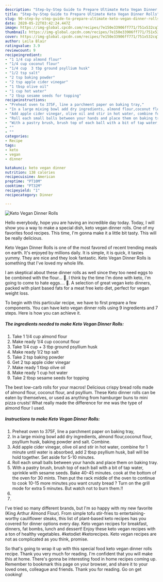 ```yaml
---
description: "Step-by-Step Guide to Prepare Ultimate Keto Vegan Dinner Rolls"
title: "Step-by-Step Guide to Prepare Ultimate Keto Vegan Dinner Rolls"
slug: 90-step-by-step-guide-to-prepare-ultimate-keto-vegan-dinner-rolls
date: 2020-05-22T03:42:24.447Z
image: https://img-global.cpcdn.com/recipes/7e150e33906ff771/751x532cq70/keto-vegan-dinner-rolls-recipe-main-photo.jpg
thumbnail: https://img-global.cpcdn.com/recipes/7e150e33906ff771/751x532cq70/keto-vegan-dinner-rolls-recipe-main-photo.jpg
cover: https://img-global.cpcdn.com/recipes/7e150e33906ff771/751x532cq70/keto-vegan-dinner-rolls-recipe-main-photo.jpg
author: Leila Blair
ratingvalue: 3.9
reviewcount: 9
recipeingredient:
- "1 1/4 cup almond flour"
- "1/4 cup coconut flour"
- "1/4 cup  3 tbp ground psyllium husk"
- "1/2 tsp salt"
- "2 tsp baking powder"
- "2 tsp apple cider vinegar"
- "1 tbsp olive oil"
- "1 cup hot water"
- "2 tbsp sesame seeds for topping"
recipeinstructions:
- "Preheat oven to 375F, line a parchment paper on baking tray,"
- "In a large mixing bowl add dry ingredients, almond flour,coconut flour, psyllium husk, baking powder and salt. Combine."
- "Add apple cider vinegar, olive oil and stir in hot water, combine for 1 minute until water is absorbed, add 2 tbsp psyllium husk, ball will be hold together. Set aside for 5-10 minutes."
- "Roll each small balls between your hands and place them on baking tray."
- "With a pastry brush, brush top of each ball with a bit of tap water, sprinkle with sesame seeds. Bake 40-45 minutes. cook at the bottom of the oven for 30 mints. Then put the rack middle of the oven to continue to cook 10-15 more minutes.you want crusty bread ? Turn on the grill mode for extra 5 minutes. But watch not to burn them.!!"
- ""
- ""
categories:
- Recipe
tags:
- keto
- vegan
- dinner

katakunci: keto vegan dinner 
nutrition: 138 calories
recipecuisine: American
preptime: "PT10M"
cooktime: "PT32M"
recipeyield: "1"
recipecategory: Dinner

---
```



![Keto Vegan Dinner Rolls](https://img-global.cpcdn.com/recipes/7e150e33906ff771/751x532cq70/keto-vegan-dinner-rolls-recipe-main-photo.jpg)

Hello everybody, hope you are having an incredible day today. Today, I will show you a way to make a special dish, keto vegan dinner rolls. One of my favorites food recipes. This time, I'm gonna make it a little bit tasty. This will be really delicious.

Keto Vegan Dinner Rolls is one of the most favored of recent trending meals on earth. It's enjoyed by millions daily. It is simple, it is quick, it tastes yummy. They are nice and they look fantastic. Keto Vegan Dinner Rolls is something that I've loved my whole life.

I am skeptical about these dinner rolls as well since they too need eggs to be combined with the flour… 🙁. I think by the time I&#39;m done with keto, i&#39;m going to come to hate eggs…. 🙁. A selection of great vegan keto dinners, packed with plant based fats for a meat free keto diet, perfect for vegan weight loss.


To begin with this particular recipe, we have to first prepare a few components. You can have keto vegan dinner rolls using 9 ingredients and 7 steps. Here is how you can achieve it.

<!--inarticleads1-->

##### The ingredients needed to make Keto Vegan Dinner Rolls:

1. Take 1 1/4 cup almond flour
1. Make ready 1/4 cup coconut flour
1. Take 1/4 cup + 3 tbp ground psyllium husk
1. Make ready 1/2 tsp salt
1. Take 2 tsp baking powder
1. Get 2 tsp apple cider vinegar
1. Make ready 1 tbsp olive oil
1. Make ready 1 cup hot water
1. Take 2 tbsp sesame seeds for topping


The best low-carb rolls for your macros! Delicious crispy bread rolls made of almond flour, coconut flour, and psyllium. These Keto dinner rolls can be eaten by themselves, or used as anything from hamburger buns to mini pizza crusts! What really made the difference for me was the type of almond flour I used. 

<!--inarticleads2-->

##### Instructions to make Keto Vegan Dinner Rolls:

1. Preheat oven to 375F, line a parchment paper on baking tray,
1. In a large mixing bowl add dry ingredients, almond flour,coconut flour, psyllium husk, baking powder and salt. Combine.
1. Add apple cider vinegar, olive oil and stir in hot water, combine for 1 minute until water is absorbed, add 2 tbsp psyllium husk, ball will be hold together. Set aside for 5-10 minutes.
1. Roll each small balls between your hands and place them on baking tray.
1. With a pastry brush, brush top of each ball with a bit of tap water, sprinkle with sesame seeds. Bake 40-45 minutes. cook at the bottom of the oven for 30 mints. Then put the rack middle of the oven to continue to cook 10-15 more minutes.you want crusty bread ? Turn on the grill mode for extra 5 minutes. But watch not to burn them.!!
1. 
1. 


I&#39;ve tried so many different brands, but I&#39;m so happy with my new favorite (King Arthur Almond Flour). From simple tofu stir-fries to entertaining-worthy cauliflower steaks, this list of plant-based keto recipes has you covered for dinner options every day. Keto vegan recipes for breakfast, dinners, fat bombs, lunch and dessert! Enjoy these keto vegan recipes with a ton of healthy vegetables. #ketodiet #ketorecipes. Keto vegan recipes are not as complicated as you think, promise. 

So that's going to wrap it up with this special food keto vegan dinner rolls recipe. Thank you very much for reading. I'm confident that you will make this at home. There's gonna be interesting food in home recipes coming up. Remember to bookmark this page on your browser, and share it to your loved ones, colleague and friends. Thank you for reading. Go on get cooking!
